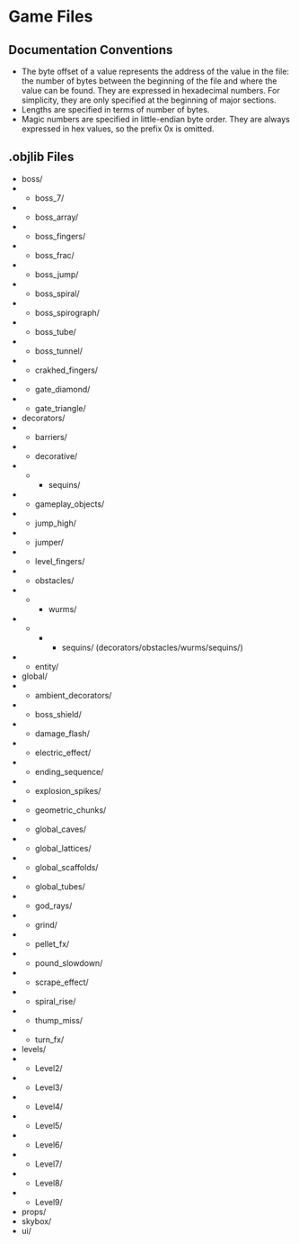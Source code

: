 # Game Files
## Documentation Conventions
* The byte offset of a value represents the address of the value in the file: the number of bytes between the beginning of the file and where the value can be found. They are expressed in hexadecimal numbers. For simplicity, they are only specified at the beginning of major sections.
* Lengths are specified in terms of number of bytes.
* Magic numbers are specified in little-endian byte order. They are always expressed in hex values, so the prefix 0x is omitted.

## .objlib Files
* boss/
* * boss_7/
* * boss_array/
* * boss_fingers/
* * boss_frac/
* * boss_jump/
* * boss_spiral/
* * boss_spirograph/
* * boss_tube/
* * boss_tunnel/
* * crakhed_fingers/
* * gate_diamond/
* * gate_triangle/
* decorators/
* * barriers/
* * decorative/
* * * sequins/
* * gameplay_objects/
* * jump_high/
* * jumper/
* * level_fingers/
* * obstacles/
* * * wurms/
* * * * sequins/ (decorators/obstacles/wurms/sequins/)
* * entity/
* global/
* * ambient_decorators/
* * boss_shield/
* * damage_flash/
* * electric_effect/
* * ending_sequence/
* * explosion_spikes/
* * geometric_chunks/
* * global_caves/
* * global_lattices/
* * global_scaffolds/
* * global_tubes/
* * god_rays/
* * grind/
* * pellet_fx/
* * pound_slowdown/
* * scrape_effect/
* * spiral_rise/
* * thump_miss/
* * turn_fx/
* levels/
* * Level2/
* * Level3/
* * Level4/
* * Level5/
* * Level6/
* * Level7/
* * Level8/
* * Level9/
* props/
* skybox/
* ui/